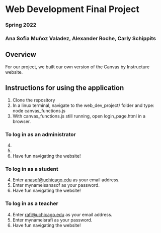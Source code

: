 # Web Development Final Project
### Spring 2022
### Ana Sofia Muñoz Valadez, Alexander Roche, Carly Schippits

## Overview
For our project, we built our own version of the Canvas by Instructure website.

## Instructions for using the application
1. Clone the repository
2. In a linux terminal, navigate to the web_dev_project/ folder and type:
node canvas_functions.js
3. With canvas_functions.js still running, open login_page.html in a browser.

### To log in as an administrator
4. 
5. 
6. Have fun navigating the website!

### To log in as a student
4. Enter anasof@uchicago.edu as your email address.
5. Enter mynameisanasof as your password.
6. Have fun navigating the website!

### To log in as a teacher
4. Enter rafi@uchicago.edu as your email address.
5. Enter mynameisrafi as your password.
6. Have fun navigating the website!
